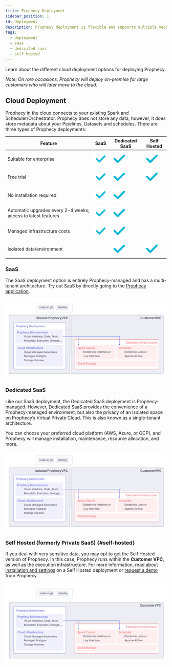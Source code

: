 ```yaml
---
title: Prophecy Deployment
sidebar_position: 1
id: deployment
description: Prophecy deployment is flexible and supports multiple mechanisms
tags:
  - deployment
  - saas
  - dedicated saas
  - self hosted
---
```


Learn about the different cloud deployment options for deploying Prophecy.

_Note: On rare occasions, Prophecy will deploy on-premise for large customers who will later move to the cloud._

## Cloud Deployment

Prophecy in the cloud connects to your existing Spark and Scheduler/Orchestrator. Prophecy does not store any data, however, it does store metadata about your Pipelines, Datasets and schedules. There are three types of Prophecy deployments:

| Feature                                                       | SaaS                    | Dedicated SaaS          | Self Hosted             |
| ------------------------------------------------------------- | ----------------------- | ----------------------- | ----------------------- |
| Suitable for enterprise                                       | ![Tick](./img/tick.svg) | ![Tick](./img/tick.svg) | ![Tick](./img/tick.svg) |
| Free trial                                                    | ![Tick](./img/tick.svg) | ![Tick](./img/tick.svg) | ![Tick](./img/tick.svg) |
| No installation required                                      | ![Tick](./img/tick.svg) | ![Tick](./img/tick.svg) |                         |
| Automatic upgrades every 2-4 weeks; access to latest features | ![Tick](./img/tick.svg) | ![Tick](./img/tick.svg) |                         |
| Managed infrastructure costs                                  | ![Tick](./img/tick.svg) | ![Tick](./img/tick.svg) |                         |
| Isolated data/environment                                     |                         | ![Tick](./img/tick.svg) | ![Tick](./img/tick.svg) |

### SaaS

The SaaS deployment option is entirely Prophecy-managed and has a multi-tenant architecture. Try out SaaS by directly going to the [Prophecy application](https://app.prophecy.io/).

![SaaS VPC Architecture](img/arch_separate_vpc.png)

### Dedicated SaaS

Like our SaaS deployment, the Dedicated SaaS deployment is Prophecy-managed. However, Dedicated SaaS provides the convenience of a Prophecy-managed environment, but also the privacy of an isolated space on Prophecy’s Virtual Private Cloud. This is also known as a single-tenant architecture.

You can choose your preferred cloud platform (AWS, Azure, or GCP), and Prophecy will manage installation, maintenance, resource allocation, and more.

![Dedicated SaaS VPC Architecture](img/arch_dedicated_vpc.png)

### Self Hosted (formerly Private SaaS) {#self-hosted}

If you deal with very sensitive data, you may opt to get the Self Hosted version of Prophecy. In this case, Prophecy runs within the **Customer VPC**, as well as the execution infrastructure. For more information, read about [installation and settings](./self-hosted) on a Self Hosted deployment or [request a demo](https://www.prophecy.io/request-a-demo) from Prophecy.

![Customer VPC Architecture](img/arch_customervpc.png)

